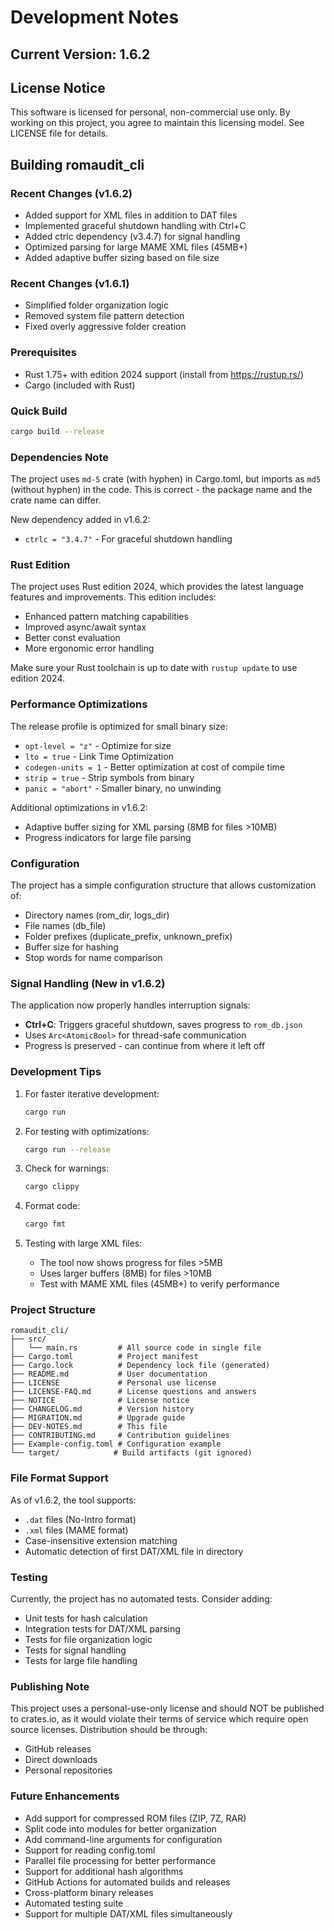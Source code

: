 # Development Notes

## Current Version: 1.6.2

## License Notice

This software is licensed for personal, non-commercial use only. By working on this project, you agree to maintain this licensing model. See LICENSE file for details.

## Building romaudit_cli

### Recent Changes (v1.6.2)
- Added support for XML files in addition to DAT files
- Implemented graceful shutdown handling with Ctrl+C
- Added ctrlc dependency (v3.4.7) for signal handling  
- Optimized parsing for large MAME XML files (45MB+)
- Added adaptive buffer sizing based on file size

### Recent Changes (v1.6.1)
- Simplified folder organization logic
- Removed system file pattern detection
- Fixed overly aggressive folder creation

### Prerequisites
- Rust 1.75+ with edition 2024 support (install from https://rustup.rs/)
- Cargo (included with Rust)

### Quick Build
```bash
cargo build --release
```

### Dependencies Note

The project uses `md-5` crate (with hyphen) in Cargo.toml, but imports as `md5` (without hyphen) in the code. This is correct - the package name and the crate name can differ.

New dependency added in v1.6.2:
- `ctrlc = "3.4.7"` - For graceful shutdown handling

### Rust Edition

The project uses Rust edition 2024, which provides the latest language features and improvements. This edition includes:
- Enhanced pattern matching capabilities
- Improved async/await syntax
- Better const evaluation
- More ergonomic error handling

Make sure your Rust toolchain is up to date with `rustup update` to use edition 2024.

### Performance Optimizations

The release profile is optimized for small binary size:
- `opt-level = "z"` - Optimize for size
- `lto = true` - Link Time Optimization
- `codegen-units = 1` - Better optimization at cost of compile time
- `strip = true` - Strip symbols from binary
- `panic = "abort"` - Smaller binary, no unwinding

Additional optimizations in v1.6.2:
- Adaptive buffer sizing for XML parsing (8MB for files >10MB)
- Progress indicators for large file parsing

### Configuration

The project has a simple configuration structure that allows customization of:
- Directory names (rom_dir, logs_dir)
- File names (db_file)
- Folder prefixes (duplicate_prefix, unknown_prefix)
- Buffer size for hashing
- Stop words for name comparison

### Signal Handling (New in v1.6.2)

The application now properly handles interruption signals:
- **Ctrl+C**: Triggers graceful shutdown, saves progress to `rom_db.json`
- Uses `Arc<AtomicBool>` for thread-safe communication
- Progress is preserved - can continue from where it left off

### Development Tips

1. For faster iterative development:
   ```bash
   cargo run
   ```

2. For testing with optimizations:
   ```bash
   cargo run --release
   ```

3. Check for warnings:
   ```bash
   cargo clippy
   ```

4. Format code:
   ```bash
   cargo fmt
   ```

5. Testing with large XML files:
   - The tool now shows progress for files >5MB
   - Uses larger buffers (8MB) for files >10MB
   - Test with MAME XML files (45MB+) to verify performance

### Project Structure

```
romaudit_cli/
├── src/
│   └── main.rs         # All source code in single file
├── Cargo.toml          # Project manifest
├── Cargo.lock          # Dependency lock file (generated)
├── README.md           # User documentation
├── LICENSE             # Personal use license
├── LICENSE-FAQ.md      # License questions and answers
├── NOTICE              # License notice
├── CHANGELOG.md        # Version history
├── MIGRATION.md        # Upgrade guide
├── DEV-NOTES.md        # This file
├── CONTRIBUTING.md     # Contribution guidelines
├── Example-config.toml # Configuration example
└── target/            # Build artifacts (git ignored)
```

### File Format Support

As of v1.6.2, the tool supports:
- `.dat` files (No-Intro format)
- `.xml` files (MAME format)
- Case-insensitive extension matching
- Automatic detection of first DAT/XML file in directory

### Testing

Currently, the project has no automated tests. Consider adding:
- Unit tests for hash calculation
- Integration tests for DAT/XML parsing
- Tests for file organization logic
- Tests for signal handling
- Tests for large file handling

### Publishing Note

This project uses a personal-use-only license and should NOT be published to crates.io, as it would violate their terms of service which require open source licenses. Distribution should be through:
- GitHub releases
- Direct downloads
- Personal repositories

### Future Enhancements

- Add support for compressed ROM files (ZIP, 7Z, RAR)
- Split code into modules for better organization
- Add command-line arguments for configuration
- Support for reading config.toml
- Parallel file processing for better performance
- Support for additional hash algorithms
- GitHub Actions for automated builds and releases
- Cross-platform binary releases
- Automated testing suite
- Support for multiple DAT/XML files simultaneously